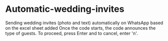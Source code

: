 # Automatic-wedding-invites
Sending wedding invites (photo and text) automatically on WhatsApp based on the excel sheet added
Once the code starts, the code announces the type of guests. To proceed, press Enter and to cancel, enter 'n'.
